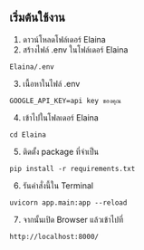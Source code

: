 ## เริ่มต้นใช้งาน

1. ดาวน์โหลดโฟล์เดอร์ Elaina
2. สร้างไฟล์ .env ในโฟล์เดอร์ Elaina
```
Elaina/.env
```
3. เนื้อหาในไฟล์ .env
```
GOOGLE_API_KEY=api key ของคุณ
```
4. เข้าไปในโฟลเดอร์ Elaina
```
cd Elaina
```
5. ติดตั้ง package ที่จำเป็น
```
pip install -r requirements.txt
```
6. รันคำสั่งนี้ใน Terminal
```
uvicorn app.main:app --reload
```
7. จากนั้นเปิด Browser แล้วเข้าไปที่
```
http://localhost:8000/
```